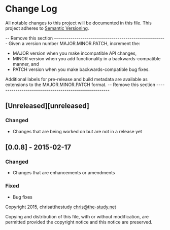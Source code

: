 # Change Log
All notable changes to this project will be documented in this file.
This project adheres to [Semantic Versioning](http://semver.org/).

-- Remove this section -------------------------------------------------------
Given a version number MAJOR.MINOR.PATCH, increment the:

* MAJOR version when you make incompatible API changes,
* MINOR version when you add functionality in a backwards-compatible manner, and
* PATCH version when you make backwards-compatible bug fixes.

Additional labels for pre-release and build metadata are available as extensions to the MAJOR.MINOR.PATCH format.
-- Remove this section -------------------------------------------------------

## [Unreleased][unreleased]
### Changed
- Changes that are being worked on but are not in a release yet

## [0.0.8] - 2015-02-17
### Changed
- Changes that are enhancements or amendments

### Fixed
- Bug fixes

Copyright 2015, chrisatthestudy <chris@the-study.net>

Copying and distribution of this file, with or without modification, are
permitted provided the copyright notice and this notice are preserved.
